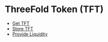 # ThreeFold Token (TFT)

- [Get TFT](./buying_storing_tft.md)
- [Store TFT](./storetft/storetft_readme.md)
- [Provide Liquidity](./liquidity/liquidity_readme.md)